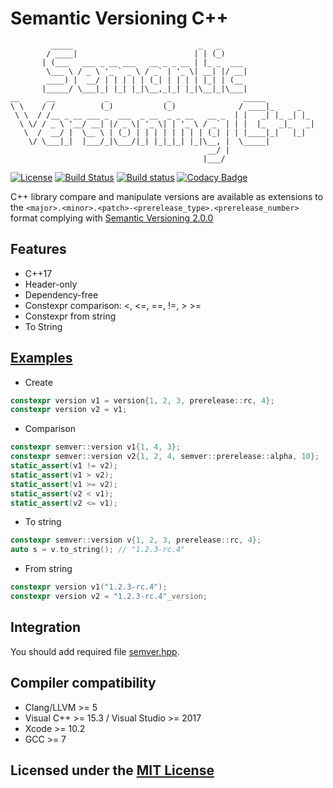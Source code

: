 # Semantic Versioning C++

```text
         _____                            _   _
        / ____|                          | | (_)
       | (___   ___ _ __ ___   __ _ _ __ | |_ _  ___
        \___ \ / _ \ '_ ` _ \ / _` | '_ \| __| |/ __|
        ____) |  __/ | | | | | (_| | | | | |_| | (__
       |_____/ \___|_| |_| |_|\__,_|_| |_|\__|_|\___|
__      __           _             _                _____
\ \    / /          (_)           (_)              / ____|_     _
 \ \  / /__ _ __ ___ _  ___  _ __  _ _ __   __ _  | |   _| |_ _| |_
  \ \/ / _ \ '__/ __| |/ _ \| '_ \| | '_ \ / _` | | |  |_   _|_   _|
   \  /  __/ |  \__ \ | (_) | | | | | | | | (_| | | |____|_|   |_|
    \/ \___|_|  |___/_|\___/|_| |_|_|_| |_|\__, |  \_____|
                                            __/ |
                                           |___/
```

[![License](https://img.shields.io/github/license/Neargye/semver.svg)](LICENSE)
[![Build Status](https://travis-ci.org/Neargye/semver.svg?branch=master)](https://travis-ci.org/Neargye/semver)
[![Build status](https://ci.appveyor.com/api/projects/status/5k62fhf7u1v5h1st/branch/master?svg=true)](https://ci.appveyor.com/project/Neargye/semver/branch/master)
[![Codacy Badge](https://api.codacy.com/project/badge/Grade/04b3ef8b2be24f72b670af76855307cc)](https://www.codacy.com/app/Neargye/semver?utm_source=github.com&amp;utm_medium=referral&amp;utm_content=Neargye/semver&amp;utm_campaign=Badge_Grade)

C++ library compare and manipulate versions are available as extensions to the `<major>.<minor>.<patch>-<prerelease_type>.<prerelease_number>` format complying with [Semantic Versioning 2.0.0](semver.org)

## Features

* C++17
* Header-only
* Dependency-free
* Constexpr comparison: <, <=, ==, !=, > >=
* Constexpr from string
* To String

## [Examples](example/example.cpp)

* Create

```cpp
constexpr version v1 = version{1, 2, 3, prerelease::rc, 4};
constexpr version v2 = v1;
```

* Сomparison

```cpp
constexpr semver::version v1{1, 4, 3};
constexpr semver::version v2{1, 2, 4, semver::prerelease::alpha, 10};
static_assert(v1 != v2);
static_assert(v1 > v2);
static_assert(v1 >= v2);
static_assert(v2 < v1);
static_assert(v2 <= v1);
```

* To string

```cpp
constexpr semver::version v{1, 2, 3, prerelease::rc, 4};
auto s = v.to_string(); // "1.2.3-rc.4"
```

* From string

```cpp
constexpr version v1("1.2.3-rc.4");
constexpr version v2 = "1.2.3-rc.4"_version;
```

## Integration

You should add required file [semver.hpp](include/semver.hpp).

## Compiler compatibility

* Clang/LLVM >= 5
* Visual C++ >= 15.3 / Visual Studio >= 2017
* Xcode >= 10.2
* GCC >= 7

## Licensed under the [MIT License](LICENSE)
